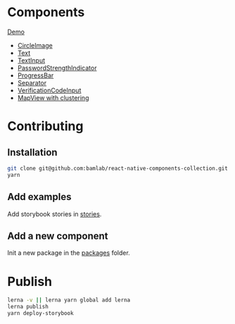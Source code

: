 # Components

[Demo](https://bamlab.github.io/react-native-components-collection/)

* [CircleImage](./packages/react-native-component-circle-image)
* [Text](./packages/react-native-component-text)
* [TextInput](./packages/react-native-component-text-input)
* [PasswordStrengthIndicator](./packages/react-native-component-password-strength-indicator)
* [ProgressBar](./packages/react-native-component-progress-bar)
* [Separator](./packages/react-native-component-separator)
* [VerificationCodeInput](./packages/react-native-component-verification-code-input)
* [MapView with clustering](./packages/react-native-component-map-clustering)

# Contributing
## Installation
```bash
git clone git@github.com:bamlab/react-native-components-collection.git
yarn
```

## Add examples
Add storybook stories in [stories](./stories).

## Add a new component
Init a new package in the [packages](./packages) folder.

# Publish

```bash
lerna -v || lerna yarn global add lerna
lerna publish
yarn deploy-storybook
```

